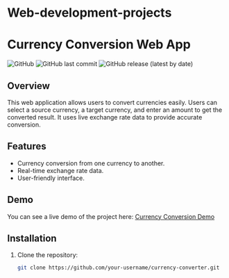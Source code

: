 # Web-development-projects
# Currency Conversion Web App

![GitHub](https://img.shields.io/github/license/your-username/currency-converter)
![GitHub last commit](https://img.shields.io/github/last-commit/your-username/currency-converter)
![GitHub release (latest by date)](https://img.shields.io/github/v/release/your-username/currency-converter)

## Overview

This web application allows users to convert currencies easily. Users can select a source currency, a target currency, and enter an amount to get the converted result. It uses live exchange rate data to provide accurate conversion.

## Features

- Currency conversion from one currency to another.
- Real-time exchange rate data.
- User-friendly interface.

## Demo

You can see a live demo of the project here: [Currency Conversion Demo](https://your-demo-link.com)

## Installation

1. Clone the repository:

   ```bash
   git clone https://github.com/your-username/currency-converter.git
